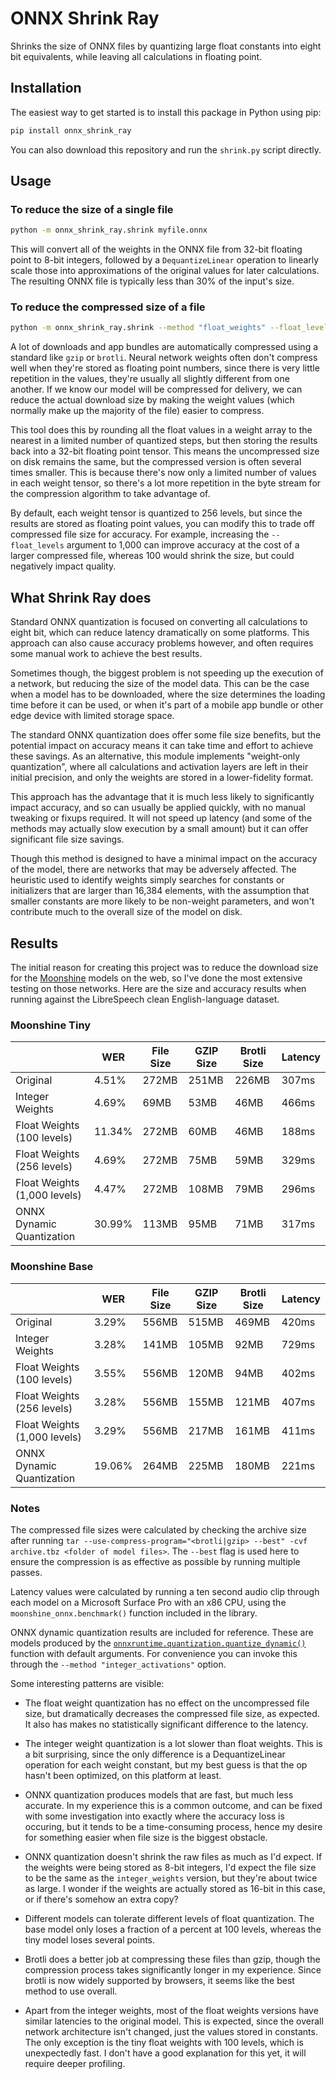 # ONNX Shrink Ray

Shrinks the size of ONNX files by quantizing large float constants into eight bit equivalents, while leaving all calculations in floating point.

## Installation

The easiest way to get started is to install this package in Python using pip:

```bash
pip install onnx_shrink_ray
```

You can also download this repository and run the `shrink.py` script directly.

## Usage

### To reduce the size of a single file

```bash
python -m onnx_shrink_ray.shrink myfile.onnx
```

This will convert all of the weights in the ONNX file from 32-bit floating point to 8-bit integers, followed by a `DequantizeLinear` operation to linearly scale those into approximations of the original values for later calculations. The resulting ONNX file is typically less than 30% of the input's size.

### To reduce the compressed size of a file

```bash
python -m onnx_shrink_ray.shrink --method "float_weights" --float_levels 256 myfile.onnx
```

A lot of downloads and app bundles are automatically compressed using a standard like `gzip` or `brotli`. Neural network weights often don't compress well when they're stored as floating point numbers, since there is very little repetition in the values, they're usually all slightly different from one another. If we know our model will be compressed for delivery, we can reduce the actual download size by making the weight values (which normally make up the majority of the file) easier to compress. 

This tool does this by rounding all the float values in a weight array to the nearest in a limited number of quantized steps, but then storing the results back into a 32-bit floating point tensor. This means the uncompressed size on disk remains the same, but the compressed version is often several times smaller. This is because there's now only a limited number of values in each weight tensor, so there's a lot more repetition in the byte stream for the compression algorithm to take advantage of.

By default, each weight tensor is quantized to 256 levels, but since the results are stored as floating point values, you can modify this to trade off compressed file size for accuracy. For example, increasing the `--float_levels` argument to 1,000 can improve accuracy at the cost of a larger compressed file, whereas 100 would shrink the size, but could negatively impact quality.

## What Shrink Ray does

Standard ONNX quantization is focused on converting all calculations to eight bit, which can reduce latency dramatically on some platforms. This approach can also cause accuracy problems however, and often requires some manual work to achieve the best results.

Sometimes though, the biggest problem is not speeding up the execution of a network, but reducing the size of the model data. This can be the case when a model has to be downloaded, where the size determines the loading time before it can be used, or when it's part of a mobile app bundle or other edge device with limited storage space.

The standard ONNX quantization does offer some file size benefits, but the potential impact on accuracy means it can take time and effort to achieve these savings. As an alternative, this module implements "weight-only quantization", where all calculations and activation layers are left in their initial precision, and only the weights are stored in a lower-fidelity format.

This approach has the advantage that it is much less likely to significantly impact accuracy, and so can usually be applied quickly, with no manual tweaking or fixups required. It will not speed up latency (and some of the methods may actually slow execution by a small amount) but it can offer significant file size savings.

Though this method is designed to have a minimal impact on the accuracy of the model, there are networks that may be adversely affected. The heuristic used to identify weights simply searches for constants or initializers that are larger than 16,384 elements, with the assumption that smaller constants are more likely to be non-weight parameters, and won't contribute much to the overall size of the model on disk.

## Results

The initial reason for creating this project was to reduce the download size for the [Moonshine](https://github.com/usefulsensors/moonshine) models on the web, so I've done the most extensive testing on those networks. Here are the size and accuracy results when running against the LibreSpeech clean English-language dataset.

### Moonshine Tiny

|                              | WER    | File Size | GZIP Size | Brotli Size | Latency |
|------------------------------|--------|-----------|-----------|-------------|---------|
| Original                     | 4.51%  | 272MB	    | 251MB	    | 226MB       | 307ms   |
| Integer Weights              | 4.69%  | 69MB	    | 53MB	    | 46MB        | 466ms   |
| Float Weights (100 levels)   | 11.34% | 272MB	    | 60MB	    | 46MB        | 188ms   |
| Float Weights (256 levels)   | 4.69%  | 272MB	    | 75MB	    | 59MB        | 329ms   |
| Float Weights (1,000 levels) | 4.47%  | 272MB     | 108MB	    | 79MB        | 296ms   |
| ONNX Dynamic Quantization	   | 30.99% | 113MB	    | 95MB	    | 71MB        | 317ms   |

### Moonshine Base

|                              | WER    | File Size | GZIP Size | Brotli Size | Latency |
|------------------------------|--------|-----------|-----------|-------------|---------|
| Original                     | 3.29%  | 556MB	    | 515MB	    | 469MB       | 420ms   |
| Integer Weights              | 3.28%  | 141MB	    | 105MB	    | 92MB        | 729ms   |
| Float Weights (100 levels)   | 3.55%  | 556MB	    | 120MB	    | 94MB        | 402ms   |
| Float Weights (256 levels)   | 3.28%  | 556MB	    | 155MB	    | 121MB       | 407ms   |
| Float Weights (1,000 levels) | 3.29%  | 556MB     | 217MB		| 161MB       | 411ms   |
| ONNX Dynamic Quantization	   | 19.06% | 264MB	    | 225MB	    | 180MB       | 221ms   |

### Notes

The compressed file sizes were calculated by checking the archive size after running `tar --use-compress-program="<brotli|gzip> --best" -cvf archive.tbz <folder of model files>`. The `--best` flag is used here to ensure the compression is as effective as possible by running multiple passes.

Latency values were calculated by running a ten second audio clip through each model on a Microsoft Surface Pro with an x86 CPU, using the `moonshine_onnx.benchmark()` function included in the library.

ONNX dynamic quantization results are included for reference. These are models produced by the [`onnxruntime.quantization.quantize_dynamic()`](https://iot-robotics.github.io/ONNXRuntime/docs/performance/quantization.html#quantization-api) function with default arguments. For convenience you can invoke this through the `--method "integer_activations"` option.

Some interesting patterns are visible:

 - The float weight quantization has no effect on the uncompressed file size, but dramatically decreases the compressed file size, as expected. It also has makes no statistically significant difference to the latency.

 - The integer weight quantization is a lot slower than float weights. This is a bit surprising, since the only difference is a DequantizeLinear operation for each weight constant, but my best guess is that the op hasn't been optimized, on this platform at least.

 - ONNX quantization produces models that are fast, but much less accurate. In my experience this is a common outcome, and can be fixed with some investigation into exactly where the accuracy loss is occuring, but it tends to be a time-consuming process, hence my desire for something easier when file size is the biggest obstacle.

 - ONNX quantization doesn't shrink the raw files as much as I'd expect. If the weights were being stored as 8-bit integers, I'd expect the file size to be the same as the `integer_weights` version, but they're about twice as large. I wonder if the weights are actually stored as 16-bit in this case, or if there's somehow an extra copy?

 - Different models can tolerate different levels of float quantization. The base model only loses a fraction of a percent at 100 levels, whereas the tiny model loses several points.

 - Brotli does a better job at compressing these files than gzip, though the compression process takes significantly longer in my experience. Since brotli is now widely supported by browsers, it seems like the best method to use overall.

 - Apart from the integer weights, most of the float weights versions have similar latencies to the original model. This is expected, since the overall network architecture isn't changed, just the values stored in constants. The only exception is the tiny float weights with 100 levels, which is unexpectedly fast. I don't have a good explanation for this yet, it will require deeper profiling.